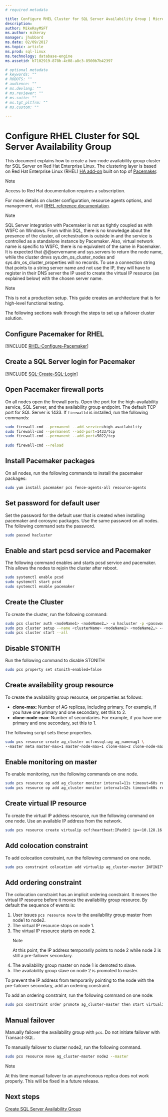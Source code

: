 ```yaml
---
# required metadata

title: Configure RHEL Cluster for SQL Server Availability Group | Microsoft Docs
description: 
author: MikeRayMSFT 
ms.author: mikeray 
manager: jhubbard
ms.date: 02/09/2017
ms.topic: article
ms.prod: sql-linux
ms.technology: database-engine
ms.assetid: b7102919-878b-4c08-a8c3-8500b7b42397

# optional metadata
# keywords: ""
# ROBOTS: ""
# audience: ""
# ms.devlang: ""
# ms.reviewer: ""
# ms.suite: ""
# ms.tgt_pltfrm: ""
# ms.custom: ""

---
```


# Configure RHEL Cluster for SQL Server Availability Group

This document explains how to create a two-node availability group cluster for SQL Server on Red Hat Enterprise Linux. The clustering layer is based on Red Hat Enterprise Linux (RHEL) [HA add-on](https://access.redhat.com/documentation/en-US/Red_Hat_Enterprise_Linux/6/pdf/High_Availability_Add-On_Overview/Red_Hat_Enterprise_Linux-6-High_Availability_Add-On_Overview-en-US.pdf) built on top of [Pacemaker](http://clusterlabs.org/). 

> [!NOTE] 
> Access to Red Hat documentation requires a subscription. 

For more details on cluster configuration, resource agents options, and management, visit [RHEL reference documentation](http://access.redhat.com/documentation/Red_Hat_Enterprise_Linux/7/html/High_Availability_Add-On_Reference/index.html).

> [!NOTE] 
> SQL Server integration with Pacemaker is not as tightly coupled as with WSFC on Windows. From within SQL, there is no knowledge about the presence of the cluster, all orchestration is outside in and the service is controlled as a standalone instance by Pacemaker. Also, virtual network name is specific to WSFC, there is no equivalent of the same in Pacemaker. It is expected that @@servername and sys.servers to return the node name, while the cluster dmvs sys.dm_os_cluster_nodes and sys.dm_os_cluster_properties will no records.
To use a connection string that points to a string server name and not use the IP, they will have to register in their DNS server the IP used to create the virtual IP resource (as explained below) with the chosen server name.

> [!NOTE] 
> This is not a production setup. This guide creates an architecture that is for high-level functional testing.

The following sections walk through the steps to set up a failover cluster solution. 

## Configure Pacemaker for RHEL

[!INCLUDE [RHEL-Configure-Pacemaker](../includes/ss-linux-cluster-pacemaker-configure-rhel.md)]

## Create a SQL Server login for Pacemaker

[!INCLUDE [SQL-Create-SQL-Login](../includes/ss-linux-cluster-pacemaker-create-login.md)]

## Open Pacemaker firewall ports

On all nodes open the firewall ports. Open the port for the high-availability service, SQL Server, and the availability group endpoint. The default TCP port for SQL Server is 1433. If `firewalld` is installed, run the following commands: 

```bash
sudo firewall-cmd --permanent --add-service=high-availability
sudo firewall-cmd --permanent --add-port=1433/tcp
sudo firewall-cmd --permanent --add-port=5022/tcp
		
sudo firewall-cmd --reload
```

## Install Pacemaker packages

On all nodes, run the following commands to install the pacemaker packages:

```bash
sudo yum install pacemaker pcs fence-agents-all resource-agents
```

## Set password for default user

Set the password for the default user that is created when installing pacemaker and corosync packages. Use the same password on all nodes. The following command sets the password.

```bash
sudo passwd hacluster
```

## Enable and start pcsd service and Pacemaker

The following command enables and starts pcsd service and pacemaker. This allows the nodes to rejoin the cluster after reboot. 

```bash
sudo systemctl enable pcsd
sudo systemctl start pcsd
sudo systemctl enable pacemaker
```

## Create the Cluster

To create the cluster, run the following command:

```bash
sudo pcs cluster auth <nodeName1> <nodeName2…> -u hacluster -p <password for hacluster>
sudo pcs cluster setup --name <clusterName> <nodeName1> <nodeName2…> --force
sudo pcs cluster start --all
```

## Disable STONITH

Run the following command to disable STONITH

```bash
sudo pcs property set stonith-enabled=false
```

## Create availability group resource

To create the availability group resource, set properties as follows:

- **clone-max**: Number of AG replicas, including primary. For example, if you have one primary and one secondary, set this to 2.
- **clone-node-max**: Number of secondaries. For example, if you have one primary and one secondary, set this to 1.

The following script sets these properties.

```bash
sudo pcs resource create ag_cluster ocf:mssql:ag ag_name=ag1 \
--master meta master-max=1 master-node-max=1 clone-max=2 clone-node-max=1 
```

## Enable monitoring on master

To enable monitoring, run the following commands on one node.

```bash
sudo pcs resource op add ag_cluster monitor interval=11s timeout=60s role=Master
sudo pcs resource op add ag_cluster monitor interval=12s timeout=60s role=Slave
```

## Create virtual IP resource

To create the virtual IP address resource, run the following command on one node. Use an available IP address from the network.

```bash
sudo pcs resource create virtualip ocf:heartbeat:IPaddr2 ip=<10.128.16.240>
```

## Add colocation constraint

To add colocation constraint, run the following command on one node.

```bash
sudo pcs constraint colocation add virtualip ag_cluster-master INFINITY with-rsc-role=Master
```

## Add ordering constraint

The colocation constraint has an implicit ordering constraint. It moves the virtual IP resource before it moves the availability group resource. By default the sequence of events is:

1. User issues `pcs resource move` to the availability group master from node1 to node2.
1. The virtual IP resource stops on node 1.
1. The virtual IP resource starts on node 2. 
   >[!NOTE]
   >At this point, the IP address temporarily points to node 2 while node 2 is still a pre-failover secondary. 
1. The availability group master on node 1 is demoted to slave.
1. The availability group slave on node 2 is promoted to master. 

To prevent the IP address from temporarily pointing to the node with the pre-failover secondary, add an ordering constraint. 

To add an ordering constraint, run the following command on one node:

```bash
sudo pcs constraint order promote ag_cluster-master then start virtualip
```

## Manual failover

Manually failover the availability group with `pcs`. Do not initiate failover with Transact-SQL.

To manually failover to cluster node2, run the following command.

```bash
sudo pcs resource move ag_cluster-master node2 --master
```

>[!NOTE]
>At this time manual failover to an asynchronous replica does not work properly. This will be fixed in a future release.

## Next steps

[Create SQL Server Availability Group](sql-server-linux-availability-group-configure.md)

